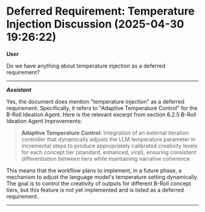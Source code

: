<!-- Generated by SpecStory -->

# Deferred Requirement: Temperature Injection Discussion (2025-04-30 19:26:22)

_**User**_

Do we have anything about temperature injection as a deferred requirement?

---

_**Assistant**_

Yes, the document does mention "temperature injection" as a deferred requirement. Specifically, it refers to "Adaptive Temperature Control" for the B-Roll Ideation Agent. Here is the relevant excerpt from section 6.2.5 B-Roll Ideation Agent Improvements:

> **Adaptive Temperature Control:** Integration of an external iteration controller that dynamically adjusts the LLM temperature parameter in incremental steps to produce appropriately calibrated creativity levels for each concept tier (standard, enhanced, viral), ensuring consistent differentiation between tiers while maintaining narrative coherence

This means that the workflow plans to implement, in a future phase, a mechanism to adjust the language model's temperature setting dynamically. The goal is to control the creativity of outputs for different B-Roll concept tiers, but this feature is not yet implemented and is listed as a deferred requirement.

---

